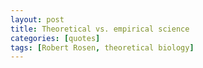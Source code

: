 ```yaml
---
layout: post
title: Theoretical vs. empirical science
categories: [quotes]
tags: [Robert Rosen, theoretical biology]
---
```


